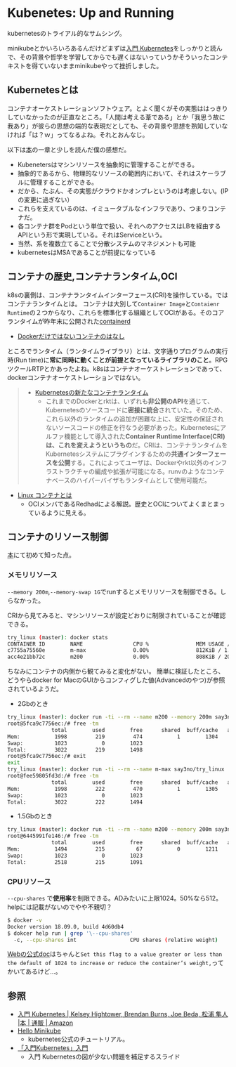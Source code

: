 # Kubenetes: Up and Running

kubernetesのトライアル的なサムシング。

minikubeとかいろいろあるんだけどまずは[入門 Kubernetes][1]をしっかりと読んで、その背景や哲学を学習してからでも遅くはないっていうかそういったコンテキストを得ていないままminikubeやって挫折しました。

## Kubernetesとは

コンテナオーケストレーションソフトウェア。とよく聞くがその実態ははっきりしていなかったのが正直なところ。「人間は考える葦である」とか「我思う故に我あり」が彼らの思想の端的な表現だとしても、その背景や思想を熟知していなければ「は？ｗ」ってなるよね。それとおんなじ。

以下は[本][1]の一章と少しを読んだ僕の感想だ。

- Kubenetersはマシンリソースを抽象的に管理することができる。
- 抽象的であるから、物理的なリソースの範囲内において、それはスケーラブルに管理することができる。
- だから、たぶん、その実態がクラウドかオンプレというのは考慮しない。(IPの変更に過ぎない）
- これらを支えているのは、イミュータブルなインフラであり、つまりコンテナだ。
- 各コンテナ群をPodという単位で扱い、それへのアクセスはLBを経由するAPIという形で実現している。それはServiceという。
- 当然、系を複数立てることで分散システムのマネジメントも可能
- kubernetesはMSAであることが前提になっている

## コンテナの歴史,コンテナランタイム,OCI

k8sの裏側は、コンテナランタイムインターフェース(CRI)を操作している。ではコンテナランタイムとは。
コンテナは大別して`Container Image`と`Contaienr Runtime`の２つからなり、これらを標準化する組織としてOCIがある。そのコアランタイムが昨年末に公開された[containerd](https://containerd.io)

- [Dockerだけではないコンテナのはなし][3]

ところでランタイム（ランタイムライブラリ）とは、文字通りプログラムの実行時(Run time)に**常に同時に動くことが前提となっているライブラリのこと**。RPGツクールRTPとかあったよね。k8sはコンテナオーケストレーションであって、dockerコンテナオーケストレーションではない。

> - [Kubernetesの新たなコンテナランタイム][4]
>   - これまでのDockerとrktは、いずれも**非公開のAPI**を通じて、Kubernetesのソースコードに**密接に統合**されていた。そのため、これら以外のランタイムの追加が困難な上に、安定性の保証されないソースコードの修正を行なう必要があった。Kubernetesにアルファ機能として導入された**Container Runtime Interface(CRI)は、これを変えようというもの**だ。CRIは、コンテナランタイムをKubernetesシステムにプラグインするための**共通インターフェースを公開**する。これによってユーザは、Dockerやrkt以外のインフラストラクチャの編成や拡張が可能になる。runvのようなコンテナベースのハイパーバイザもランタイムとして使用可能だ。

- [Linux コンテナとは][5]
  - OCIメンバであるRedhadによる解説。歴史とOCIについてよくまとまっているように見える。

## コンテナのリソース制御

[本][1]にて初めて知った点。

### メモリリソース

`--memory 200m`,`--memory-swap 1G`でrunするとメモリリソースを制御できる。しらなかった。

CRIから見てみると、マシンリソースが設定どおりに制限されていることが確認できる。

```sh
try_linux (master): docker stats
CONTAINER ID        NAME                CPU %               MEM USAGE / LIMIT   MEM %               NET I/O             BLOCK I/O           PIDS
c7755a75560e        m-max               0.00%               812KiB / 1.952GiB   0.04%               788B / 0B           0B / 0B             1
acc4e21bb72c        m200                0.00%               808KiB / 200MiB     0.39%               968B / 0B           0B / 0B             1
```

ちなみにコンテナの内側から観てみると変化がない。
簡単に検証したところ、どうやらdocker for MacのGUIからコンフィグした値(Advancedのやつ)が参照されているようだ。

- 2Gbのとき

```sh
try_linux (master): docker run -ti --rm --name m200 --memory 200m say3no/try_linux
root@5fca9c7756ec:/# free -tm
              total        used        free      shared  buff/cache   available
Mem:           1998         219         474           1        1304        1626
Swap:          1023           0        1023
Total:         3022         219        1498
root@5fca9c7756ec:/# exit
exit
try_linux (master): docker run -ti --rm --name m-max say3no/try_linux
root@fee59805fd3d:/# free -tm
              total        used        free      shared  buff/cache   available
Mem:           1998         222         470           1        1305        1622
Swap:          1023           0        1023
Total:         3022         222        1494
```

- 1.5Gbのとき

```sh
try_linux (master): docker run -ti --rm --name m200 --memory 200m say3no/try_linux
root@6445991fe146:/# free -tm
              total        used        free      shared  buff/cache   available
Mem:           1494         215          67           0        1211        1130
Swap:          1023           0        1023
Total:         2518         215        1091
```

### CPUリソース

`--cpu-shares` で**使用率**を制限できる。ADみたいに上限1024。50%なら512。helpには記載がないのでやや不親切？

```sh
$ docker -v
Docker version 18.09.0, build 4d60db4
$ dokcer help run | grep '\--cpu-shares'
  -c, --cpu-shares int                 CPU shares (relative weight)
```

[Webの公式doc](https://docs.docker.com/config/containers/resource_constraints/#configure-the-default-cfs-scheduler)はちゃんと`Set this flag to a value greater or less than the default of 1024 to increase or reduce the container’s weight,`ってかいてあるけど…。

## 参照

- [入門 Kubernetes | Kelsey Hightower, Brendan Burns, Joe Beda, 松浦 隼人 |本 | 通販 | Amazon][1]
- [Hello Minikube][2]
  - kubernetes公式のチュートリアル。
- [「入門Kubernetes」入門][6]
  - 入門 Kubernetesの図が少ない問題を補足するスライド

[1]: https://www.amazon.co.jp/入門-Kubernetes-Kelsey-Hightower/dp/4873118409/
[2]: https://kubernetes.io/docs/tutorials/hello-minikube/
[3]: https://www.slideshare.net/potix2_jp/docker-77560696
[4]: https://www.infoq.com/jp/news/2017/06/alternative-kubernetes-runtimes
[5]: https://www.redhat.com/ja/topics/containers/whats-a-linux-container 
[6]: https://speakerdeck.com/doublemarket/20180609-gcpug-hiroshima-number-4?slide=1
